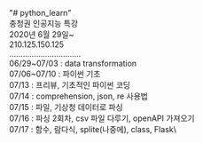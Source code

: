 "# python_learn"\
충청권 인공지능 특강\
2020년 6월 29일~\
210.125.150.125\
................................\
06/29\~07/03 : data transformation\
07/06\~07/10 : 파이썬 기초\
07/13 : 프리뷰, 기초적인 파이썬 코딩\
07/14 : comprehension, json, re 사용법\
07/15 : 파일, 기상청 데이터로 파싱\
07/16 : 파싱 2회차, csv 파일 다루기, openAPI 가져오기\
07/17 : 함수, 람다식, splite(나중에), class, Flask\